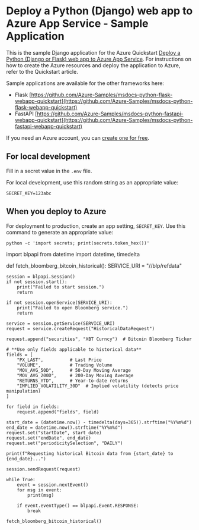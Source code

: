 # Deploy a Python (Django) web app to Azure App Service - Sample Application

This is the sample Django application for the Azure Quickstart [Deploy a Python (Django or Flask) web app to Azure App Service](https://docs.microsoft.com/en-us/azure/app-service/quickstart-python).  For instructions on how to create the Azure resources and deploy the application to Azure, refer to the Quickstart article.

Sample applications are available for the other frameworks here:

* Flask [https://github.com/Azure-Samples/msdocs-python-flask-webapp-quickstart](https://github.com/Azure-Samples/msdocs-python-flask-webapp-quickstart)
* FastAPI [https://github.com/Azure-Samples/msdocs-python-fastapi-webapp-quickstart](https://github.com/Azure-Samples/msdocs-python-fastapi-webapp-quickstart)

If you need an Azure account, you can [create one for free](https://azure.microsoft.com/en-us/free/).

## For local development

Fill in a secret value in the `.env` file.

For local development, use this random string as an appropriate value:

```shell
SECRET_KEY=123abc
```

## When you deploy to Azure

For deployment to production, create an app setting, `SECRET_KEY`. Use this command to generate an appropriate value:

```shell
python -c 'import secrets; print(secrets.token_hex())'
```


import blpapi
from datetime import datetime, timedelta

def fetch_bloomberg_bitcoin_historical():
    SERVICE_URI = "//blp/refdata"

    session = blpapi.Session()
    if not session.start():
        print("Failed to start session.")
        return
    
    if not session.openService(SERVICE_URI):
        print("Failed to open Bloomberg service.")
        return

    service = session.getService(SERVICE_URI)
    request = service.createRequest("HistoricalDataRequest")

    request.append("securities", "XBT Curncy")  # Bitcoin Bloomberg Ticker

    # **Use only fields applicable to historical data**
    fields = [
        "PX_LAST",          # Last Price
        "VOLUME",           # Trading Volume
        "MOV_AVG_50D",      # 50-Day Moving Average
        "MOV_AVG_200D",     # 200-Day Moving Average
        "RETURNS_YTD",      # Year-to-date returns
        "IMPLIED_VOLATILITY_30D"  # Implied volatility (detects price manipulation)
    ]

    for field in fields:
        request.append("fields", field)

    start_date = (datetime.now() - timedelta(days=365)).strftime("%Y%m%d")
    end_date = datetime.now().strftime("%Y%m%d")
    request.set("startDate", start_date)
    request.set("endDate", end_date)
    request.set("periodicitySelection", "DAILY")

    print(f"Requesting historical Bitcoin data from {start_date} to {end_date}...")

    session.sendRequest(request)
    
    while True:
        event = session.nextEvent()
        for msg in event:
            print(msg)

        if event.eventType() == blpapi.Event.RESPONSE:
            break

    fetch_bloomberg_bitcoin_historical()

